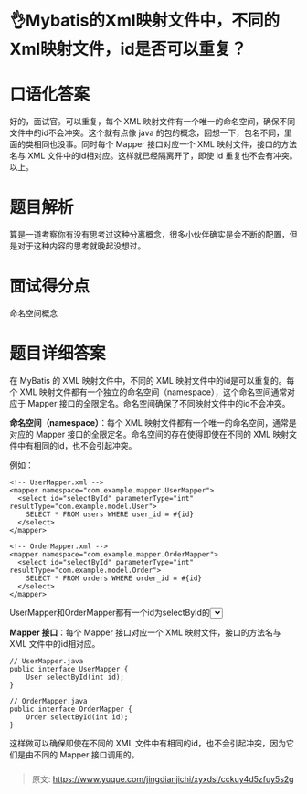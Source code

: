 # 👌Mybatis的Xml映射文件中，不同的Xml映射文件，id是否可以重复？

# 口语化答案
好的，面试官。可以重复，每个 XML 映射文件有一个唯一的命名空间，确保不同文件中的id不会冲突。这个就有点像 java 的包的概念，回想一下，包名不同，里面的类相同也没事。同时每个 Mapper 接口对应一个 XML 映射文件，接口的方法名与 XML 文件中的id相对应。这样就已经隔离开了，即使 id 重复也不会有冲突。以上。

# 题目解析
算是一道考察你有没有思考过这种分离概念，很多小伙伴确实是会不断的配置，但是对于这种内容的思考就晚起没想过。

# 面试得分点
命名空间概念

# 题目详细答案
在 MyBatis 的 XML 映射文件中，不同的 XML 映射文件中的id是可以重复的。每个 XML 映射文件都有一个独立的命名空间（namespace），这个命名空间通常对应于 Mapper 接口的全限定名。命名空间确保了不同映射文件中的id不会冲突。

**命名空间（namespace）**：每个 XML 映射文件都有一个唯一的命名空间，通常是对应的 Mapper 接口的全限定名。命名空间的存在使得即使在不同的 XML 映射文件中有相同的id，也不会引起冲突。

例如：

```plain
<!-- UserMapper.xml -->
<mapper namespace="com.example.mapper.UserMapper">
  <select id="selectById" parameterType="int" resultType="com.example.model.User">
    SELECT * FROM users WHERE user_id = #{id}
  </select>
</mapper>
```

```plain
<!-- OrderMapper.xml -->
<mapper namespace="com.example.mapper.OrderMapper">
  <select id="selectById" parameterType="int" resultType="com.example.model.Order">
    SELECT * FROM orders WHERE order_id = #{id}
  </select>
</mapper>
```

UserMapper和OrderMapper都有一个id为selectById的<select>语句，但因为它们位于不同的命名空间下，所以不会冲突。



**Mapper 接口**：每个 Mapper 接口对应一个 XML 映射文件，接口的方法名与 XML 文件中的id相对应。

```plain
// UserMapper.java
public interface UserMapper {
    User selectById(int id);
}
```

```plain
// OrderMapper.java
public interface OrderMapper {
    Order selectById(int id);
}
```

这样做可以确保即使在不同的 XML 文件中有相同的id，也不会引起冲突，因为它们是由不同的 Mapper 接口调用的。

### 


> 原文: <https://www.yuque.com/jingdianjichi/xyxdsi/cckuy4d5zfuy5s2g>